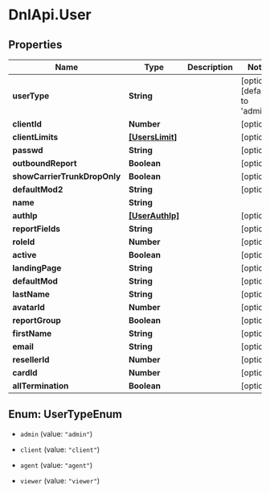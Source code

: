 # DnlApi.User

## Properties
Name | Type | Description | Notes
------------ | ------------- | ------------- | -------------
**userType** | **String** |  | [optional] [default to &#39;admin&#39;]
**clientId** | **Number** |  | [optional] 
**clientLimits** | [**[UsersLimit]**](UsersLimit.md) |  | [optional] 
**passwd** | **String** |  | [optional] 
**outboundReport** | **Boolean** |  | [optional] 
**showCarrierTrunkDropOnly** | **Boolean** |  | [optional] 
**defaultMod2** | **String** |  | [optional] 
**name** | **String** |  | 
**authIp** | [**[UserAuthIp]**](UserAuthIp.md) |  | [optional] 
**reportFields** | **String** |  | [optional] 
**roleId** | **Number** |  | [optional] 
**active** | **Boolean** |  | [optional] 
**landingPage** | **String** |  | [optional] 
**defaultMod** | **String** |  | [optional] 
**lastName** | **String** |  | [optional] 
**avatarId** | **Number** |  | [optional] 
**reportGroup** | **Boolean** |  | [optional] 
**firstName** | **String** |  | [optional] 
**email** | **String** |  | [optional] 
**resellerId** | **Number** |  | [optional] 
**cardId** | **Number** |  | [optional] 
**allTermination** | **Boolean** |  | [optional] 


<a name="UserTypeEnum"></a>
## Enum: UserTypeEnum


* `admin` (value: `"admin"`)

* `client` (value: `"client"`)

* `agent` (value: `"agent"`)

* `viewer` (value: `"viewer"`)




